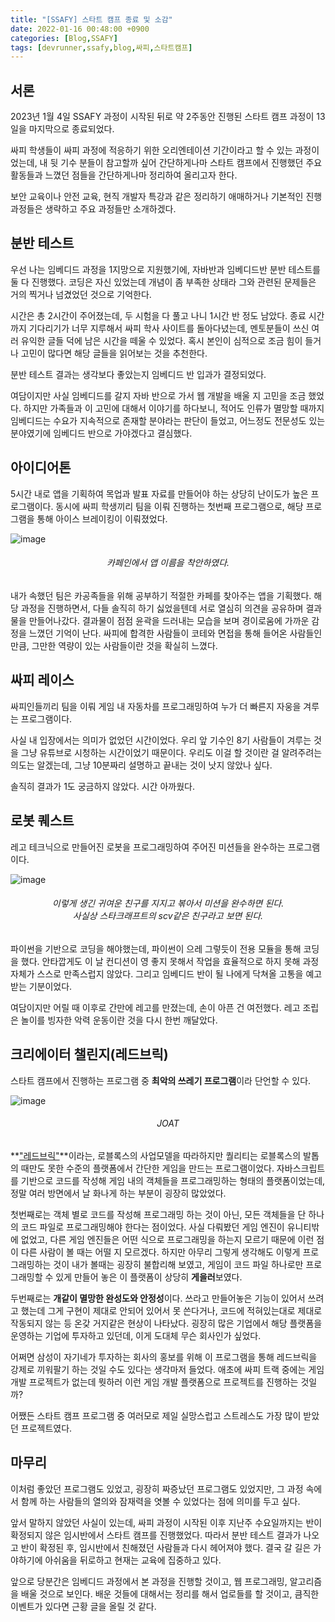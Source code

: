 ```yaml
---
title: "[SSAFY] 스타트 캠프 종료 및 소감"
date: 2022-01-16 00:48:00 +0900
categories: [Blog,SSAFY]
tags: [devrunner,ssafy,blog,싸피,스타트캠프]
---
```


서론
---
2023년 1월 4일 SSAFY 과정이 시작된 뒤로 약 2주동안 진행된 스타트 캠프 과정이 13일을 마지막으로 종료되었다.

싸피 학생들이 싸피 과정에 적응하기 위한 오리엔테이션 기간이라고 할 수 있는 과정이었는데, 내 뒷 기수 분들이 참고할까 싶어 간단하게나마 스타트 캠프에서 진행했던 주요 활동들과 느꼈던 점들을 간단하게나마 정리하여 올리고자 한다.

보안 교육이나 안전 교육, 현직 개발자 특강과 같은 정리하기 애매하거나 기본적인 진행 과정들은 생략하고 주요 과정들만 소개하겠다.

분반 테스트
---
우선 나는 임베디드 과정을 1지망으로 지원했기에, 자바반과 임베디드반 분반 테스트를 둘 다 진행했다.
코딩은 자신 있었는데 개념이 좀 부족한 상태라 그와 관련된 문제들은 거의 찍거나 넘겼었던 것으로 기억한다.

시간은 총 2시간이 주어졌는데, 두 시험을 다 풀고 나니 1시간 반 정도 남았다.
종료 시간까지 기다리기가 너무 지루해서 싸피 학사 사이트를 돌아다녔는데, 멘토분들이 쓰신 여러 유익한 글들 덕에 남은 시간을 떼울 수 있었다.
혹시 본인이 심적으로 조금 힘이 들거나 고민이 많다면 해당 글들을 읽어보는 것을 추천한다.

분반 테스트 결과는 생각보다 좋았는지 임베디드 반 입과가 결정되었다.

여담이지만 사실 임베디드를 갈지 자바 반으로 가서 웹 개발을 배울 지 고민을 조금 했었다.
하지만 가족들과 이 고민에 대해서 이야기를 하다보니, 적어도 인류가 멸망할 때까지 임베디드는 수요가 지속적으로 존재할 분야라는 판단이 들었고, 어느정도 전문성도 있는 분야였기에 임베디드 반으로 가야겠다고 결심했다.

아이디어톤
---
5시간 내로 앱을 기획하여 목업과 발표 자료를 만들어야 하는 상당히 난이도가 높은 프로그램이다.
동시에 싸피 학생끼리 팀을 이뤄 진행하는 첫번째 프로그램으로, 해당 프로그램을 통해 아이스 브레이킹이 이뤄졌었다.

![image](https://user-images.githubusercontent.com/87963766/212590706-40a0c719-6077-4da4-b065-d5e36d9bb520.png)
###### <center>카페인에서 앱 이름을 착안하였다.<center>

내가 속했던 팀은 카공족들을 위해 공부하기 적절한 카페를 찾아주는 앱을 기획했다. 
해당 과정을 진행하면서, 다들 솔직히 하기 싫었을텐데 서로 열심히 의견을 공유하며 결과물을 만들어나갔다.
결과물이 점점 윤곽을 드러내는 모습을 보며 경이로움에 가까운 감정을 느꼈던 기억이 난다.
싸피에 합격한 사람들이 코테와 면접을 통해 들어온 사람들인 만큼, 그만한 역량이 있는 사람들이란 것을 확실히 느꼈다.

싸피 레이스
---
싸피인들끼리 팀을 이뤄 게임 내 자동차를 프로그래밍하여 누가 더 빠른지 자웅을 겨루는 프로그램이다.

사실 내 입장에서는 의미가 없었던 시간이었다.
우리 앞 기수인 8기 사람들이 겨루는 것을 그냥 유튜브로 시청하는 시간이었기 때문이다.
우리도 이걸 할 것이란 걸 알려주려는 의도는 알겠는데, 그냥 10분짜리 설명하고 끝내는 것이 낫지 않았나 싶다.

솔직히 결과가 1도 궁금하지 않았다. 시간 아까웠다.

로봇 퀘스트
---
레고 테크닉으로 만들어진 로봇을 프로그래밍하여 주어진 미션들을 완수하는 프로그램이다.

![image](https://user-images.githubusercontent.com/87963766/212627554-7d51dfe9-4393-4fc2-863b-1d4f85a6890e.png)
###### <center>이렇게 생긴 귀여운 친구를 지지고 볶아서 미션을 완수하면 된다.<br>사실상 스타크래프트의 scv같은 친구라고 보면 된다.<center>

파이썬을 기반으로 코딩을 해야했는데, 파이썬이 으레 그렇듯이 전용 모듈을 통해 코딩을 했다.
안타깝게도 이 날 컨디션이 영 좋지 못해서 작업을 효율적으로 하지 못해 과정 자체가 스스로 만족스럽지 않았다.
그리고 임베디드 반이 될 나에게 닥쳐올 고통을 예고받는 기분이었다.

여담이지만 어릴 때 이후로 간만에 레고를 만졌는데, 손이 아픈 건 여전했다.
레고 조립은 놀이를 빙자한 악력 운동이란 것을 다시 한번 깨달았다.

크리에이터 챌린지(레드브릭)
---
스타트 캠프에서 진행하는 프로그램 중 **최악의 쓰레기 프로그램**이라 단언할 수 있다.

![image](https://user-images.githubusercontent.com/87963766/212627946-0dbf2b65-a9d8-47f5-a057-928c090ac247.png)
###### <center>JOAT<center>

**["레드브릭"](https://redbrick.land/)**이라는, 로블록스의 사업모델을 따라하지만 퀄리티는 로블록스의 발톱의 때만도 못한 수준의 플랫폼에서 간단한 게임을 만드는 프로그램이었다.
자바스크립트를 기반으로 코드를 작성해 게임 내의 객체들을 프로그래밍하는 형태의 플랫폼이었는데, 정말 여러 방면에서 날 화나게 하는 부분이 굉장히 많았었다.

첫번째로는 객체 별로 코드를 작성해 프로그래밍 하는 것이 아닌, 모든 객체들을 단 하나의 코드 파일로 프로그래밍해야 한다는 점이었다.
사실 다뤄봤던 게임 엔진이 유니티밖에 없었고, 다른 게임 엔진들은 어떤 식으로 프로그래밍을 하는지 모르기 때문에 이런 점이 다른 사람이 볼 때는 어떨 지 모르겠다.
하지만 아무리 그렇게 생각해도 이렇게 프로그래밍하는 것이 내가 볼때는 굉장히 불합리해 보였고, 게임이 코드 파일 하나로만 프로그래밍할 수 있게 만들어 놓은 이 플랫폼이 상당히 **게을러**보였다.

두번째로는 **개같이 멸망한 완성도와 안정성**이다.
쓰라고 만들어놓은 기능이 있어서 쓰려고 했는데 그게 구현이 제대로 안되어 있어서 못 쓴다거나, 코드에 적혀있는대로 제대로 작동되지 않는 등 온갖 거지같은 현상이 나타났다.
굉장히 많은 기업에서 해당 플랫폼을 운영하는 기업에 투자하고 있던데, 이게 도대체 무슨 회사인가 싶었다.

어쩌면 삼성이 자기네가 투자하는 회사의 홍보를 위해 이 프로그램을 통해 레드브릭을 강제로 끼워팔기 하는 것일 수도 있다는 생각마저 들었다.
애초에 싸피 트랙 중에는 게임 개발 프로젝트가 없는데 뭣하러 이런 게임 개발 플랫폼으로 프로젝트를 진행하는 것일까?

어쨌든 스타트 캠프 프로그램 중 여러모로 제일 실망스럽고 스트레스도 가장 많이 받았던 프로젝트였다.

마무리
---
이처럼 좋았던 프로그램도 있었고, 굉장히 짜증났던 프로그램도 있었지만, 그 과정 속에서 함께 하는 사람들의 열의와 잠재력을 엿볼 수 있었다는 점에 의미를 두고 싶다.

앞서 말하지 않았던 사실이 있는데, 싸피 과정이 시작된 이후 지난주 수요일까지는 반이 확정되지 않은 임시반에서 스타트 캠프를 진행했었다.
따라서 분반 테스트 결과가 나오고 반이 확정된 후, 임시반에서 친해졌던 사람들과 다시 헤어져야 했다.
결국 갈 길은 가야하기에 아쉬움을 뒤로하고 현재는 교육에 집중하고 있다.

앞으로 당분간은 임베디드 과정에서 본 과정을 진행할 것이고, 웹 프로그래밍, 알고리즘을 배울 것으로 보인다.
배운 것들에 대해서는 정리를 해서 업로들를 할 것이고, 큼직한 이벤트가 있다면 근황 글을 올릴 것 같다.